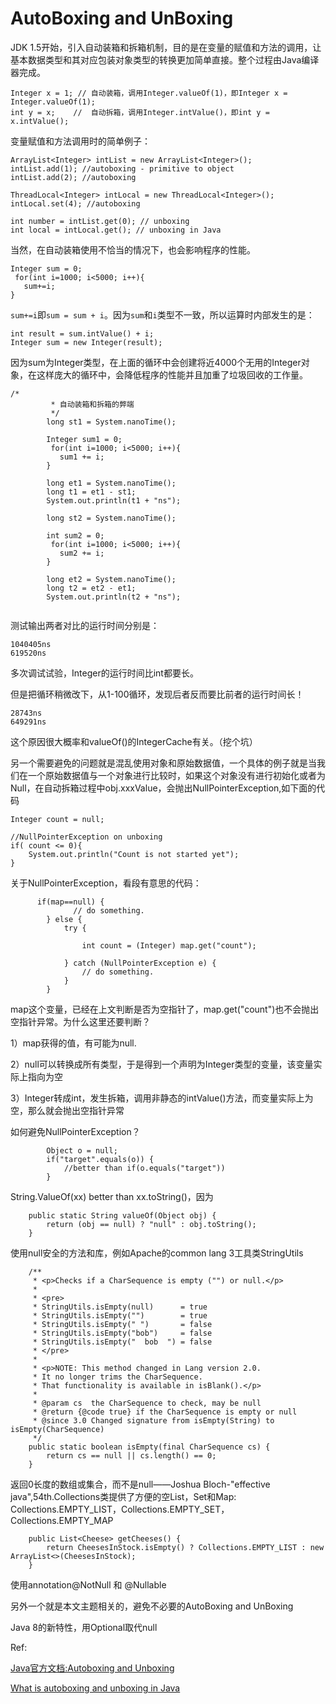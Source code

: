 # AutoBoxing and UnBoxing

JDK 1.5开始，引入自动装箱和拆箱机制，目的是在变量的赋值和方法的调用，让基本数据类型和其对应包装对象类型的转换更加简单直接。整个过程由Java编译器完成。
```
Integer x = 1; // 自动装箱，调用Integer.valueOf(1)，即Integer x = Integer.valueOf(1);
int y = x;    //  自动拆箱，调用Integer.intValue()，即int y = x.intValue();
```
变量赋值和方法调用时的简单例子：
```
ArrayList<Integer> intList = new ArrayList<Integer>();
intList.add(1); //autoboxing - primitive to object
intList.add(2); //autoboxing

ThreadLocal<Integer> intLocal = new ThreadLocal<Integer>();
intLocal.set(4); //autoboxing

int number = intList.get(0); // unboxing
int local = intLocal.get(); // unboxing in Java
```

当然，在自动装箱使用不恰当的情况下，也会影响程序的性能。

```
Integer sum = 0;
 for(int i=1000; i<5000; i++){
   sum+=i;
}
```
`sum+=i`即`sum = sum + i`。因为`sum`和`i`类型不一致，所以运算时内部发生的是：
```
int result = sum.intValue() + i;
Integer sum = new Integer(result);
```
因为sum为Integer类型，在上面的循环中会创建将近4000个无用的Integer对象，在这样庞大的循环中，会降低程序的性能并且加重了垃圾回收的工作量。
```
/*
		 * 自动装箱和拆箱的弊端
		 */
		long st1 = System.nanoTime();
		
		Integer sum1 = 0;
		 for(int i=1000; i<5000; i++){
		   sum1 += i;
		}
		
		long et1 = System.nanoTime();
		long t1 = et1 - st1;
		System.out.println(t1 + "ns");
		
		long st2 = System.nanoTime();
		
		int sum2 = 0;
		 for(int i=1000; i<5000; i++){
		   sum2 += i;
		}
		 
		long et2 = System.nanoTime();
		long t2 = et2 - et1;
		System.out.println(t2 + "ns");
    
```
测试输出两者对比的运行时间分别是：
```
1040405ns
619520ns
```
多次调试试验，Integer的运行时间比int都要长。

但是把循环稍微改下，从1-100循环，发现后者反而要比前者的运行时间长！
```
28743ns
649291ns
```
这个原因很大概率和valueOf()的IntegerCache有关。（挖个坑）

另一个需要避免的问题就是混乱使用对象和原始数据值，一个具体的例子就是当我们在一个原始数据值与一个对象进行比较时，如果这个对象没有进行初始化或者为Null，在自动拆箱过程中obj.xxxValue，会抛出NullPointerException,如下面的代码
```
Integer count = null;

//NullPointerException on unboxing
if( count <= 0){
	System.out.println("Count is not started yet");
}
```
关于NullPointerException，看段有意思的代码：
```
      if(map==null) {
              // do something.
        } else {
            try {

                int count = (Integer) map.get("count");

            } catch (NullPointerException e) {
                // do something.
            }
        }
```
map这个变量，已经在上文判断是否为空指针了，map.get("count")也不会抛出空指针异常。为什么这里还要判断？

1）map获得的值，有可能为null.

2）null可以转换成所有类型，于是得到一个声明为Integer类型的变量，该变量实际上指向为空

3）Integer转成int，发生拆箱，调用非静态的intValue()方法，而变量实际上为空，那么就会抛出空指针异常

如何避免NullPointerException？
```
        Object o = null;
        if("target".equals(o)) {
            //better than if(o.equals("target"))
        }
```
String.ValueOf(xx) better than xx.toString()，因为
```
    public static String valueOf(Object obj) {
        return (obj == null) ? "null" : obj.toString();
    }
```
使用null安全的方法和库，例如Apache的common lang 3工具类StringUtils
```
    /**
     * <p>Checks if a CharSequence is empty ("") or null.</p>
     *
     * <pre>
     * StringUtils.isEmpty(null)      = true
     * StringUtils.isEmpty("")        = true
     * StringUtils.isEmpty(" ")       = false
     * StringUtils.isEmpty("bob")     = false
     * StringUtils.isEmpty("  bob  ") = false
     * </pre>
     *
     * <p>NOTE: This method changed in Lang version 2.0.
     * It no longer trims the CharSequence.
     * That functionality is available in isBlank().</p>
     *
     * @param cs  the CharSequence to check, may be null
     * @return {@code true} if the CharSequence is empty or null
     * @since 3.0 Changed signature from isEmpty(String) to isEmpty(CharSequence)
     */
    public static boolean isEmpty(final CharSequence cs) {
        return cs == null || cs.length() == 0;
    }
```
返回0长度的数组或集合，而不是null——Joshua Bloch-"effective java",54th.Collections类提供了方便的空List，Set和Map: Collections.EMPTY_LIST，Collections.EMPTY_SET，Collections.EMPTY_MAP
```
    public List<Cheese> getCheeses() {
        return CheesesInStock.isEmpty() ? Collections.EMPTY_LIST : new ArrayList<>(CheesesInStock);
    } 
```
使用annotation@NotNull 和 @Nullable

另外一个就是本文主题相关的，避免不必要的AutoBoxing and UnBoxing

Java 8的新特性，用Optional取代null

Ref:

[Java官方文档:Autoboxing and Unboxing](https://docs.oracle.com/javase/tutorial/java/data/autoboxing.html)

[What is autoboxing and unboxing in Java](https://javarevisited.blogspot.com/2012/07/auto-boxing-and-unboxing-in-java-be.html)
